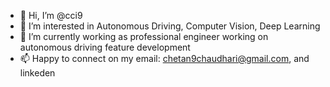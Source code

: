 - 👋 Hi, I’m @cci9
- 👀 I’m interested in Autonomous Driving, Computer Vision, Deep Learning
- 🌱 I’m currently working as professional engineer working on autonomous driving feature development
- 📫 Happy to connect on my email: chetan9chaudhari@gmail.com, and linkeden

<!---
cci9/cci9 is a ✨ special ✨ repository because its `README.md` (this file) appears on your GitHub profile.
You can click the Preview link to take a look at your changes.
--->
